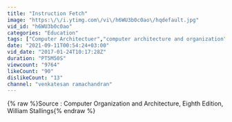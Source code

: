 ```yaml
---
title: "Instruction Fetch"
image: "https:\/\/i.ytimg.com\/vi\/h6WU3b0c0ao\/hqdefault.jpg"
vid_id: "h6WU3b0c0ao"
categories: "Education"
tags: ["Computer Architectuer","computer architecture and organization","instruction cycle"]
date: "2021-09-11T00:54:24+03:00"
vid_date: "2017-01-24T10:17:28Z"
duration: "PT5M50S"
viewcount: "9764"
likeCount: "90"
dislikeCount: "13"
channel: "venkatesan ramachandran"
---
```

{% raw %}Source : Computer Organization and Architecture, Eighth Edition, William Stallings{% endraw %}
